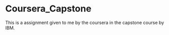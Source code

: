 # Coursera_Capstone
This is a assignment given to me by the coursera in the capstone course by IBM.
